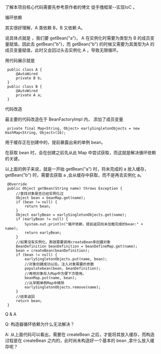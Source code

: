  了解本项目核心代码需要先参考原作者的博文 徒手撸框架--实现IoC 。
 
 循环依赖
 
 其实很好理解，A 类依赖 B，B 又依赖 A。
 
 说具体点就是 ，我们要 getBean("a")， A 在实例化时需要为类型为 B 的成员变量赋值，因此去 getBean("b")，而 getBean("b") 的时候又需要为其类型为A 的成员变量赋值，此时又会回过头去实例化 A ，导致无限循环。
 
 用代码展示就是 
 
     public class A {
         @AutoWired
         private B b;
     }
     public class B {
         @AutoWired
         private A a;
     }
 
 代码改造
 
 最主要的代码改造在于 BeanFactoryImpl 内， 添加了成员变量
 
     private final Map<String, Object> earlySingletonObjects = new HashMap<String, Object>(16);
 
 用于缓存正在创建中的，提前暴露出来的单例 bean。
 
 在获取 bean 时，会在创建之前先从此 Map 中尝试获取，而这就是解决循环依赖的关键。
 
 以上面的例子来说，就是一开始 getBean("a") 时，将未完成的 a 放入缓存，getBean("b") 时，需要去获取 a ,会从缓存中获取，而不是再去实例化 a。
 
 
 
     @Override
     public Object getBean(String name) throws Exception {
         //查找对象是否已经实例化过
         Object bean = beanMap.get(name);
         if (bean != null) {
             return bean;
         }
         Object earlyBean = earlySingletonObjects.get(name);
         if (earlyBean != null) {
             System.out.println("循环依赖，提前返回尚未加载完成的bean:" + name);
             return earlyBean;
         }
         //如果没有实例化，那就需要调用createBean来创建对象
         BeanDefinition beanDefinition = beanDefineMap.get(name);
         bean = createBean(beanDefinition);
         if (bean != null) {
             earlySingletonObjects.put(name, bean);
             //对象创建成功以后，注入对象需要的参数
             populatebean(bean, beanDefinition);
             //再吧对象存入Map中方便下次使用。
             beanMap.put(name, bean);
             //从早期单例Map中移除
             earlySingletonObjects.remove(name);
         }
         //结束返回
         return bean;
     }
 
 Q & A
 
 Q: 构造器循环依赖为什么无法解决？
 
 A: 从上面代码可以看出，需要在 createBean 之后，才能将其放入缓存，而构造过程是在 createBean 之内的，此时尚未构造好一个基本的 bean ,拿什么放入缓存呢？
